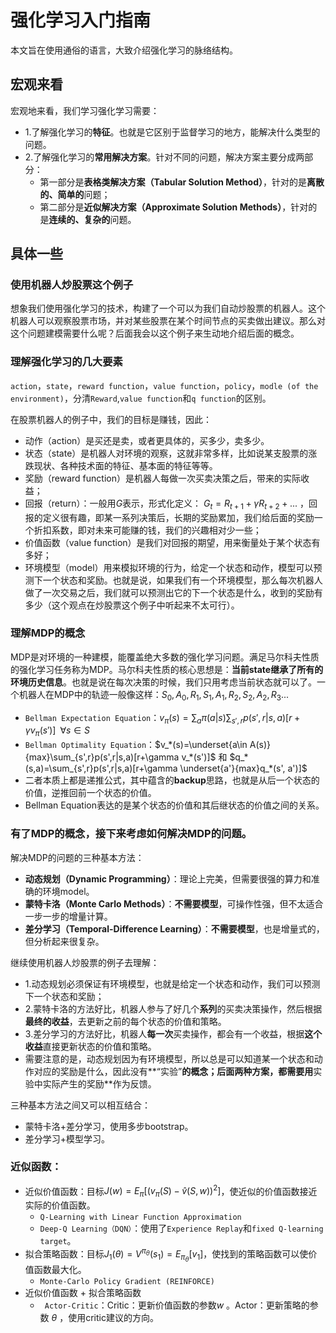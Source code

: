# 强化学习入门指南

本文旨在使用通俗的语言，大致介绍强化学习的脉络结构。

## 宏观来看

宏观地来看，我们学习强化学习需要：

- 1.了解强化学习的**特征**。也就是它区别于监督学习的地方，能解决什么类型的问题。
- 2.了解强化学习的**常用解决方案**。针对不同的问题，解决方案主要分成两部分：
    - 第一部分是**表格类解决方案（Tabular Solution Method）**，针对的是**离散的、简单的**问题；
    - 第二部分是**近似解决方案（Approximate Solution Methods）**，针对的是**连续的、复杂的**问题。


## 具体一些

### 使用机器人炒股票这个例子
想象我们使用强化学习的技术，构建了一个可以为我们自动炒股票的机器人。这个机器人可以观察股票市场，并对某些股票在某个时间节点的买卖做出建议。那么对这个问题建模需要什么呢？后面我会以这个例子来生动地介绍后面的概念。

### 理解强化学习的几大要素
`action`，`state`，`reward function`，`value function`，`policy`，`modle (of the environment)`，分清`Reward`,`value function`和`q function`的区别。

在股票机器人的例子中，我们的目标是赚钱，因此：
- 动作（action）是买还是卖，或者更具体的，买多少，卖多少。
- 状态（state）是机器人对环境的观察，这就非常多样，比如说某支股票的涨跌现状、各种技术面的特征、基本面的特征等等。
- 奖励（reward function）是机器人每做一次买卖决策之后，带来的实际收益；
- 回报（return）：一般用$G$表示，形式化定义： $G_t = R_{t+1} +  \gamma R_{t+2} + ...$ ，回报的定义很有趣，即某一系列决策后，长期的奖励累加，我们给后面的奖励一个折扣系数，即对未来可能赚的钱，我们的兴趣相对少一些；
- 价值函数（value function）是我们对回报的期望，用来衡量处于某个状态有多好；
- 环境模型（model）用来模拟环境的行为，给定一个状态和动作，模型可以预测下一个状态和奖励。也就是说，如果我们有一个环境模型，那么每次机器人做了一次交易之后，我们就可以预测出它的下一个状态是什么，收到的奖励有多少（这个观点在炒股票这个例子中听起来不太可行）。

### 理解MDP的概念
MDP是对环境的一种建模，能覆盖绝大多数的强化学习问题。满足马尔科夫性质的强化学习任务称为MDP。马尔科夫性质的核心思想是：**当前state继承了所有的环境历史信息**。也就是说在每次决策的时候，我们只用考虑当前状态就可以了。一个机器人在MDP中的轨迹一般像这样：$S_0, A_0, R_1, S_1, A_1, R_2, S_2, A_2, R_3...$
- `Bellman Expectation Equation`：$v_{\pi}(s) = \sum_a\pi(a|s)\sum_{s',r}p(s',r|s,a)[r+\gamma v_{\pi}(s')]\;\;\forall s \in S$
- `Bellman Optimality Equation`：$v_*(s)=\underset{a\in A(s)}{max}\sum_{s',r}p(s',r|s,a)[r+\gamma v_*(s')]$ 和 $q_*(s,a)=\sum_{s',r}p(s',r|s,a)[r+\gamma \underset{a'}{max}q_*(s', a')]$
- 二者本质上都是递推公式，其中蕴含的**backup**思路，也就是从后一个状态的价值，逆推回前一个状态的价值。
- Bellman Equation表达的是某个状态的价值和其后继状态的价值之间的关系。

### 有了MDP的概念，接下来考虑如何解决MDP的问题。
解决MDP的问题的三种基本方法：
- **动态规划（Dynamic Programming）**：理论上完美，但需要很强的算力和准确的环境model。
- **蒙特卡洛（Monte Carlo Methods）**：**不需要模型**，可操作性强，但不太适合一步一步的增量计算。
- **差分学习（Temporal-Difference Learning）**：**不需要模型**，也是增量式的，但分析起来很复杂。

继续使用机器人炒股票的例子去理解：
- 1.动态规划必须保证有环境模型，也就是给定一个状态和动作，我们可以预测下一个状态和奖励；
- 2.蒙特卡洛的方法好比，机器人参与了好几个**系列**的买卖决策操作，然后根据**最终的收益**，去更新之前的每个状态的价值和策略。
- 3.差分学习的方法好比，机器人**每一次**买卖操作，都会有一个收益，根据**这个收益**直接更新状态的价值和策略。
- 需要注意的是，动态规划因为有环境模型，所以总是可以知道某一个状态和动作对应的奖励是什么，因此没有**“实验”**的概念；后面两种方案，都需要用**实验中实际产生的奖励**作为反馈。

三种基本方法之间又可以相互结合：
- 蒙特卡洛+差分学习，使用多步bootstrap。
- 差分学习+模型学习。

### 近似函数：
- 近似价值函数：目标$J(w) = E_{\pi}[(v_{\pi}(S)-\hat v(S,w))^2]$，使近似的价值函数接近实际的价值函数。
    - `Q-Learning with Linear Function Approximation`
    - `Deep-Q Learning（DQN）`：使用了`Experience Replay`和`fixed Q-learning target`。
- 拟合策略函数：目标$J_1(\theta)=V^{\pi_{\theta}}(s_1) = E_{\pi_{\theta}}[v_1]$，使找到的策略函数可以使价值函数最大化。
    - `Monte-Carlo Policy Gradient (REINFORCE)`
- 近似价值函数 + 拟合策略函数
    - ` Actor-Critic`：Critic：更新价值函数的参数$w$ 。Actor：更新策略的参数 $θ$ ，使用critic建议的方向。